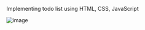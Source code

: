 Implementing todo list using HTML, CSS, JavaScript

![image](https://github.com/user-attachments/assets/2fc07237-fb4c-40e1-9d25-69a53dedfa8b)
